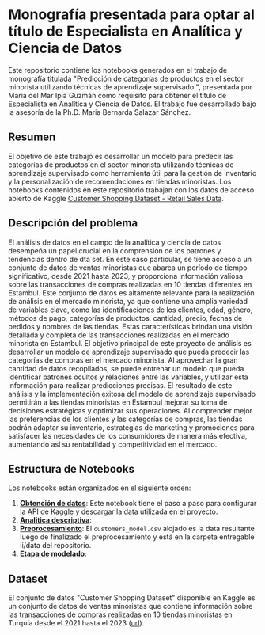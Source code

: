 # Monografía presentada para optar al título de Especialista en Analítica y Ciencia de Datos
Este repositorio contiene los notebooks generados en el trabajo de monografía titulada "Predicción de categorías de productos en el sector minorista utilizando técnicas de aprendizaje supervisado ", presentada por Maria del Mar Ipia Guzmán como requisito para obtener el título de Especialista en Analítica y Ciencia de Datos. El trabajo fue desarrollado bajo la asesoría de la Ph.D. Maria Bernarda Salazar Sánchez.

## Resumen
El objetivo de este trabajo es desarrollar un modelo para predecir las categorías de productos en el sector minorista utilizando técnicas de aprendizaje supervisado como herramienta útil para la gestión de inventario y la personalización de recomendaciones en tiendas minoristas. Los notebooks contenidos en este repositorio trabajan con los datos de acceso abierto de Kaggle [Customer Shopping Dataset - Retail Sales Data](https://www.kaggle.com/datasets/mehmettahiraslan/customer-shopping-dataset).

## Descripción del problema
El análisis de datos en el campo de la analítica y ciencia de datos desempeña un papel crucial en la comprensión de los patrones y tendencias dentro de dta set. En este caso particular, se tiene acceso a un conjunto de datos de ventas minoristas que abarca un período de tiempo significativo, desde 2021 hasta 2023, y proporciona información valiosa sobre las transacciones de compras realizadas en 10 tiendas diferentes en Estambul.
Este conjunto de datos es altamente relevante para la realización de análisis en el mercado minorista, ya que contiene una amplia variedad de variables clave, como las identificaciones de los clientes, edad, género, métodos de pago, categorías de productos, cantidad, precio, fechas de pedidos y nombres de las tiendas. Estas características brindan una visión detallada y completa de las transacciones realizadas en el mercado minorista en Estambul.
El objetivo principal de este proyecto de análisis es desarrollar un modelo de aprendizaje supervisado que pueda predecir las categorías de compras en el mercado minorista. Al aprovechar la gran cantidad de datos recopilados, se puede entrenar un modelo que pueda identificar patrones ocultos y relaciones entre las variables, y utilizar esta información para realizar predicciones precisas.
El resultado de este análisis y la implementación exitosa del modelo de aprendizaje supervisado permitirán a las tiendas minoristas en Estambul mejorar su toma de decisiones estratégicas y optimizar sus operaciones. Al comprender mejor las preferencias de los clientes y las categorías de compras, las tiendas podrán adaptar su inventario, estrategias de marketing y promociones para satisfacer las necesidades de los consumidores de manera más efectiva, aumentando así su rentabilidad y competitividad en el mercado.

## Estructura de Notebooks
Los notebooks están organizados en el siguiente orden:
1. **[Obtención de datos](https://github.com/Mdm2016/Monografia-udea-cohorte-5/blob/d1fd8447b6153a4e93bfd389f2dfcd93843fb9e7/entregable_ii/1.obtener_datos.ipynb)**: Este notebook tiene el paso a paso para configurar la API de Kaggle y descargar la data utilizada en el proyecto.
2. **[Analitica descriptiva](https://github.com/Mdm2016/Monografia-udea-cohorte-5/blob/d1fd8447b6153a4e93bfd389f2dfcd93843fb9e7/entregable_ii/2.analitica_descriptiva.ipynb)**:
3. **[Preprocesamiento](https://github.com/Mdm2016/Monografia-udea-cohorte-5/blob/d1fd8447b6153a4e93bfd389f2dfcd93843fb9e7/entregable_ii/3.preprocesamiento.ipynb)**: El `customers_model.csv` alojado es la data resultante luego de finalizado el preprocesamiento y está en la carpeta entregable ii/data del repositorio.
5. **[Etapa de modelado](https://github.com/Mdm2016/Monografia-udea-cohorte-5/blob/d1fd8447b6153a4e93bfd389f2dfcd93843fb9e7/entregable_ii/4.modelos.ipynb)**:


## Dataset
El conjunto de datos "Customer Shopping Dataset" disponible en Kaggle es un conjunto de datos de ventas minoristas que contiene información sobre las transacciones de compras realizadas en 10 tiendas minoristas en Turquía desde el 2021 hasta el 2023 ([url](https://www.kaggle.com/datasets/mehmettahiraslan/customer-shopping-dataset)).



